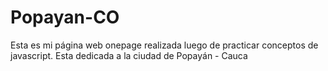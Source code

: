 # Popayan-CO
Esta es mi página web onepage realizada luego de practicar conceptos de javascript. Esta dedicada a la ciudad de Popayán - Cauca
